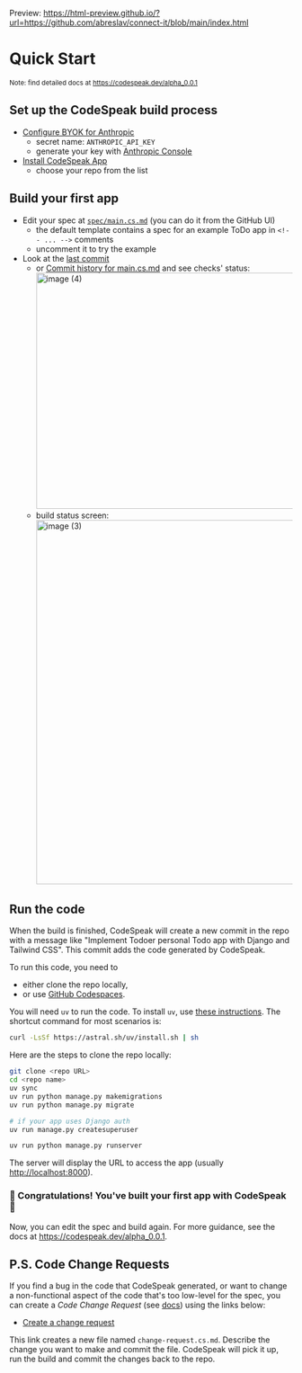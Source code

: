 Preview: https://html-preview.github.io/?url=https://github.com/abreslav/connect-it/blob/main/index.html

Quick Start
===========

<sub>Note: find detailed docs at https://codespeak.dev/alpha_0.0.1</sub>

## Set up the CodeSpeak build process

- [Configure BYOK for Anthropic](../../settings/secrets/actions/new)
  - secret name: `ANTHROPIC_API_KEY`
  - generate your key with [Anthropic Console](https://console.anthropic.com/settings/keys)
- [Install CodeSpeak App](https://github.com/apps/codespeak-build/installations/new)
  - choose your repo from the list

## Build your first app
- Edit your spec at [`spec/main.cs.md`](../../edit/main/spec/main.cs.md) (you can do it from the GitHub UI)
  - the default template contains a spec for an example ToDo app in `<!-- ... -->` comments
  - uncomment it to try the example
- Look at the [last commit](../../commit/HEAD)
  - or [Commit history for main.cs.md](../../commits/main/spec/main.cs.md) and see checks' status:<br/>
    <img width="1122" height="420" alt="image (4)" src="https://github.com/user-attachments/assets/e8feca62-16a4-46e8-8040-b06b1111e117" />
  - build status screen:<br/>
    <img width="848" height="648" alt="image (3)" src="https://github.com/user-attachments/assets/665b0afc-74d3-4092-9870-be7d5cb7f86f" />

## Run the code

When the build is finished, CodeSpeak will create a new commit in the repo with a message like "Implement Todoer personal Todo app with Django and Tailwind CSS". This commit adds the code generated by CodeSpeak.

To run this code, you need to
- either clone the repo locally,
- or use [GitHub Codespaces](../../codespaces).

You will need `uv` to run the code. To install `uv`, use [these instructions](https://docs.astral.sh/uv/getting-started/installation/). The shortcut command for most scenarios is:
```bash
curl -LsSf https://astral.sh/uv/install.sh | sh
```

Here are the steps to clone the repo locally:
```bash
git clone <repo URL>
cd <repo name>
uv sync
uv run python manage.py makemigrations
uv run python manage.py migrate

# if your app uses Django auth
uv run manage.py createsuperuser

uv run python manage.py runserver
```

The server will display the URL to access the app (usually [http://localhost:8000](http://localhost:8000)).

### 🎉 Congratulations! You've built your first app with CodeSpeak 🎉 

Now, you can edit the spec and build again. For more guidance, see the  docs at https://codespeak.dev/alpha_0.0.1.

## P.S. Code Change Requests

If you find a bug in the code that CodeSpeak generated, or want to change a non-functional aspect of the code that's too low-level for the spec, you can create a *Code Change Request* (see [docs](https://codespeak.notion.site/Fixing-Bugs-and-micro-decisions-with-Code-Change-Requests-CCR-286822cd3e34807090b3f78755f01b04?pvs=74)) using the links below:

- [Create a change request](../../new/main?filename=change-request.cs.md&value=Describe%20your%20change%20request%20here)

This link creates a new file named `change-request.cs.md`. Describe the change you want to make and commit the file. CodeSpeak will pick it up, run the build and commit the changes back to the repo.
